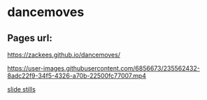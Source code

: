 # dancemoves

## Pages url:

https://zackees.github.io/dancemoves/

https://user-images.githubusercontent.com/6856673/235562432-8adc22f9-34f5-4326-a70b-22500fc77007.mp4

[slide stills](https://zackees.github.io/dancemoves/slide)
